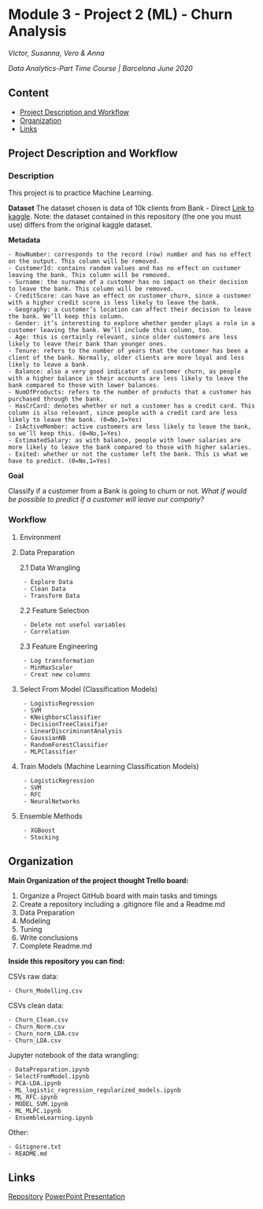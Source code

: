 
# Module 3 - Project 2 (ML) - Churn Analysis


*Victor, Susanna, Vero & Anna*

*Data Analytics-Part Time Course | Barcelona June 2020*



## Content
- [Project Description and Workflow](#Project_Description_and_Workflow)
- [Organization](#Organization)
- [Links](#Links)



## Project Description and Workflow


### Description

This project is to practice Machine Learning.

**Dataset**
The dataset chosen is data of 10k clients from Bank - Direct [Link to kaggle](https://www.kaggle.com/adammaus/predicting-churn-for-bank-customers). Note: the dataset contained in this repository (the one you must use) differs from the original kaggle dataset.

**Metadata**
 
    - RowNumber: corresponds to the record (row) number and has no effect on the output. This column will be removed.
    - CustomerId: contains random values and has no effect on customer leaving the bank. This column will be removed.
    - Surname: the surname of a customer has no impact on their decision to leave the bank. This column will be removed.
    - CreditScore: can have an effect on customer churn, since a customer with a higher credit score is less likely to leave the bank.
    - Geography: a customer’s location can affect their decision to leave the bank. We’ll keep this column.
    - Gender: it’s interesting to explore whether gender plays a role in a customer leaving the bank. We’ll include this column, too.
    - Age: this is certainly relevant, since older customers are less likely to leave their bank than younger ones.
    - Tenure: refers to the number of years that the customer has been a client of the bank. Normally, older clients are more loyal and less likely to leave a bank.
    - Balance: also a very good indicator of customer churn, as people with a higher balance in their accounts are less likely to leave the bank compared to those with lower balances.
    - NumOfProducts: refers to the number of products that a customer has purchased through the bank.
    - HasCrCard: denotes whether or not a customer has a credit card. This column is also relevant, since people with a credit card are less likely to leave the bank. (0=No,1=Yes)
    - IsActiveMember: active customers are less likely to leave the bank, so we’ll keep this. (0=No,1=Yes)
    - EstimatedSalary: as with balance, people with lower salaries are more likely to leave the bank compared to those with higher salaries.
    - Exited: whether or not the customer left the bank. This is what we have to predict. (0=No,1=Yes)


**Goal**

Classify if a customer from a Bank is going to churn or not. *What if would be possible to predict if a customer will leave our company?*




### Workflow

1. Environment

2. Data Preparation
    
    2.1 Data Wrangling
    
        - Explore Data
        - Clean Data
        - Transform Data
    
    2.2 Feature Selection  
    
        - Delete not useful variables
        - Correlation      
    
    2.3 Feature Engineering
    
        - Log transformation
        - MinMaxScaler
        - Creat new columns


3. Select From Model (Classification Models)
        
        - LogisticRegression
        - SVM
        - KNeighborsClassifier
        - DecisionTreeClassifier
        - LinearDiscriminantAnalysis
        - GaussianNB
        - RandomForestClassifier
        - MLPClassifier

4. Train Models (Machine Learning Classification Models)

        - LogisticRegression
        - SVM
        - RFC
        - NeuralNetworks
   
5. Ensemble Methods

        - XGBoost
        - Stacking



## Organization

**Main Organization of the project thought Trello board:**

1. Organize a Project GitHub board with main tasks and timings
2. Create a repository including a .gitignore file and a Readme.md
3. Data Preparation
4. Modeling
5. Tuning
6. Write conclusions
7. Complete Readme.md


**Inside this repository you can find:**

CSVs raw data:

    - Churn_Modelling.csv

CSVs clean data:

    - Churn_Clean.csv
    - Churn_Norm.csv
    - Churn_norm_LDA.csv
    - Churn_LDA.csv

Jupyter notebook of the data wrangling:

    - DataPreparation.ipynb
    - SelectFromModel.ipynb
    - PCA-LDA.ipynb
    - ML_logistic_regression_regularized_models.ipynb
    - ML_RFC.ipynb
    - MODEL_SVM.ipynb
    - ML_MLPC.ipynb
    - EnsembleLearning.ipynb


Other:

    - Gitignore.txt
    - README.md



## Links 

[Repository](https://github.com/ironhack-bcn-data-june-2020/project-ml-bank-churn/tree/main)
[PowerPoint Presentation](https://docs.google.com/presentation/d/10QSgmnRCWzjXK7wGMTpAvt8cKHXmIogWoy7x_48_Qbc/edit#slide=id.p)


